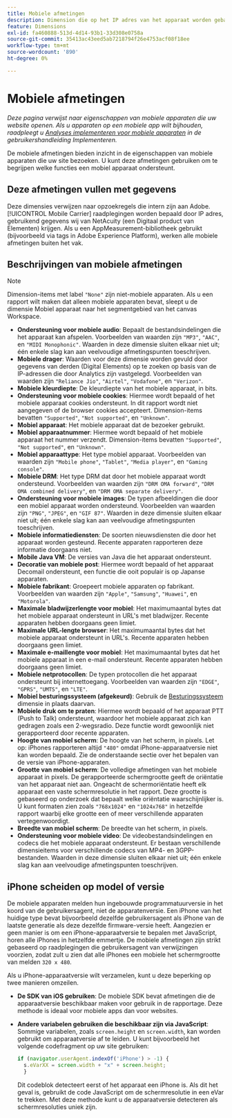 ```yaml
---
title: Mobiele afmetingen
description: Dimension die op het IP adres van het apparaat worden gebaseerd.
feature: Dimensions
exl-id: fa460888-513d-4d14-93b1-33d308e0758a
source-git-commit: 35413ac43eed5ab7218794f26e4753acf08f18ee
workflow-type: tm+mt
source-wordcount: '890'
ht-degree: 0%

---
```


# Mobiele afmetingen

*Deze pagina verwijst naar eigenschappen van mobiele apparaten die uw website openen. Als u apparaten op een mobiele app wilt bijhouden, raadpleegt u [Analyses implementeren voor mobiele apparaten](/help/implement/mobile-device-sdk.md) in de gebruikershandleiding Implementeren.*

De mobiele afmetingen bieden inzicht in de eigenschappen van mobiele apparaten die uw site bezoeken. U kunt deze afmetingen gebruiken om te begrijpen welke functies een mobiel apparaat ondersteunt.

## Deze afmetingen vullen met gegevens

Deze dimensies verwijzen naar opzoekregels die intern zijn aan Adobe. [!UICONTROL Mobile Carrier] raadplegingen worden bepaald door IP adres, gebruikend gegevens wij van NetAcuity (een Digitaal product van Elementen) krijgen.
Als u een AppMeasurement-bibliotheek gebruikt (bijvoorbeeld via tags in Adobe Experience Platform), werken alle mobiele afmetingen buiten het vak.

## Beschrijvingen van mobiele afmetingen

>[!NOTE]
>
>Dimension-items met label `"None"` zijn niet-mobiele apparaten. Als u een rapport wilt maken dat alleen mobiele apparaten bevat, sleept u de dimensie Mobiel apparaat naar het segmentgebied van het canvas Workspace.

* **Ondersteuning voor mobiele audio**: Bepaalt de bestandsindelingen die het apparaat kan afspelen. Voorbeelden van waarden zijn `"MP3"`, `"AAC"`, en `"MIDI Monophonic"`. Waarden in deze dimensie sluiten elkaar niet uit; één enkele slag kan aan veelvoudige afmetingspunten toeschrijven.
* **Mobiele drager**: Waarden voor deze dimensie worden gevuld door gegevens van derden (Digital Elements) op te zoeken op basis van de IP-adressen die door Analytics zijn vastgelegd. Voorbeelden van waarden zijn `"Reliance Jio"`, `"Airtel"`, `"Vodafone"`, en `"Verizon"`.
* **Mobiele kleurdiepte**: De kleurdiepte van het mobiele apparaat, in bits.
* **Ondersteuning voor mobiele cookies**: Hiermee wordt bepaald of het mobiele apparaat cookies ondersteunt. In dit rapport wordt niet aangegeven of de browser cookies accepteert. Dimension-items bevatten `"Supported"`, `"Not supported"`, en `"Unknown"`.
* **Mobiel apparaat**: Het mobiele apparaat dat de bezoeker gebruikt.
* **Mobiel apparaatnummer**: Hiermee wordt bepaald of het mobiele apparaat het nummer verzendt. Dimension-items bevatten `"Supported"`, `"Not supported"`, en `"Unknown"`.
* **Mobiel apparaattype**: Het type mobiel apparaat. Voorbeelden van waarden zijn `"Mobile phone"`, `"Tablet"`, `"Media player"`, en `"Gaming console"`.
* **Mobiele DRM**: Het type DRM dat door het mobiele apparaat wordt ondersteund. Voorbeelden van waarden zijn `"DRM OMA forward"`, `"DRM OMA combined delivery"`, en `"DRM OMA separate delivery"`.
* **Ondersteuning voor mobiele images**: De typen afbeeldingen die door een mobiel apparaat worden ondersteund. Voorbeelden van waarden zijn `"PNG"`, `"JPEG"`, en `"GIF 87"`. Waarden in deze dimensie sluiten elkaar niet uit; één enkele slag kan aan veelvoudige afmetingspunten toeschrijven.
* **Mobiele informatiediensten**: De soorten nieuwsdiensten die door het apparaat worden gesteund. Recente apparaten rapporteren deze informatie doorgaans niet.
* **Mobile Java VM**: De versies van Java die het apparaat ondersteunt.
* **Decoratie van mobiele post**: Hiermee wordt bepaald of het apparaat Decomail ondersteunt, een functie die ooit populair is op Japanse apparaten.
* **Mobiele fabrikant**: Groepeert mobiele apparaten op fabrikant. Voorbeelden van waarden zijn `"Apple"`, `"Samsung"`, `"Huawei"`, en `"Motorola"`.
* **Maximale bladwijzerlengte voor mobiel**: Het maximumaantal bytes dat het mobiele apparaat ondersteunt in URL&#39;s met bladwijzer. Recente apparaten hebben doorgaans geen limiet.
* **Maximale URL-lengte browser**: Het maximumaantal bytes dat het mobiele apparaat ondersteunt in URL&#39;s. Recente apparaten hebben doorgaans geen limiet.
* **Maximale e-maillengte voor mobiel**: Het maximumaantal bytes dat het mobiele apparaat in een e-mail ondersteunt. Recente apparaten hebben doorgaans geen limiet.
* **Mobiele netprotocollen**: De typen protocollen die het apparaat ondersteunt bij internettoegang. Voorbeelden van waarden zijn `"EDGE"`, `"GPRS"`, `"UMTS"`, en `"LTE"`.
* **Mobiel besturingssysteem (afgekeurd)**: Gebruik de [Besturingssysteem](operating-systems.md) dimensie in plaats daarvan.
* **Mobiele druk om te praten**: Hiermee wordt bepaald of het apparaat PTT (Push to Talk) ondersteunt, waardoor het mobiele apparaat zich kan gedragen zoals een 2-wegsradio. Deze functie wordt gewoonlijk niet gerapporteerd door recente apparaten.
* **Hoogte van mobiel scherm**: De hoogte van het scherm, in pixels. Let op: iPhones rapporteren altijd `"480"` omdat iPhone-apparaatversie niet kan worden bepaald. Zie de onderstaande sectie over het bepalen van de versie van iPhone-apparaten.
* **Grootte van mobiel scherm**: De volledige afmetingen van het mobiele apparaat in pixels. De gerapporteerde schermgrootte geeft de oriëntatie van het apparaat niet aan. Ongeacht de schermoriëntatie heeft elk apparaat een vaste schermresolutie in het rapport. Deze grootte is gebaseerd op onderzoek dat bepaalt welke oriëntatie waarschijnlijker is. U kunt formaten zien zoals `"768x1024"` en `"1024x768"` in hetzelfde rapport waarbij elke grootte een of meer verschillende apparaten vertegenwoordigt.
* **Breedte van mobiel scherm**: De breedte van het scherm, in pixels.
* **Ondersteuning voor mobiele video**: De videobestandsindelingen en codecs die het mobiele apparaat ondersteunt. Er bestaan verschillende dimensieitems voor verschillende codecs van MP4- en 3GPP-bestanden. Waarden in deze dimensie sluiten elkaar niet uit; één enkele slag kan aan veelvoudige afmetingspunten toeschrijven.

## iPhone scheiden op model of versie

De mobiele apparaten melden hun ingebouwde programmatuurversie in het koord van de gebruikersagent, niet de apparatenversie. Een iPhone van het huidige type bevat bijvoorbeeld dezelfde gebruikersagent als iPhone van de laatste generatie als deze dezelfde firmware-versie heeft. Aangezien er geen manier is om een iPhone-apparaatversie te bepalen met JavaScript, horen alle iPhones in hetzelfde emmertje. De mobiele afmetingen zijn strikt gebaseerd op raadplegingen die gebruikersagent van verwijzingen voorzien, zodat zult u zien dat alle iPhones een mobiele het schermgrootte van melden `320 x 480`.

Als u iPhone-apparaatversie wilt verzamelen, kunt u deze beperking op twee manieren omzeilen.

* **De SDK van iOS gebruiken**: De mobiele SDK bevat afmetingen die de apparaatversie beschikbaar maken voor gebruik in de rapportage. Deze methode is ideaal voor mobiele apps dan voor websites.
* **Andere variabelen gebruiken die beschikbaar zijn via JavaScript**: Sommige variabelen, zoals `screen.height` en `screen.width`, kan worden gebruikt om apparaatversie af te leiden. U kunt bijvoorbeeld het volgende codefragment op uw site gebruiken:

   ```js
   if (navigator.userAgent.indexOf('iPhone') > -1) {
     s.eVarXX = screen.width + "x" + screen.height;
     }
   ```

   Dit codeblok detecteert eerst of het apparaat een iPhone is. Als dit het geval is, gebruikt de code JavaScript om de schermresolutie in een eVar te trekken. Met deze methode kunt u de apparaatversie detecteren als schermresoluties uniek zijn.
